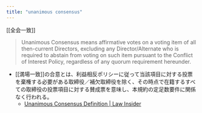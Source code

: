 ```yaml
---
title: "unanimous consensus"
---
```


[[全会一致]]
> Unanimous Consensus means affirmative votes on a voting item of all then-current Directors, excluding any Director/Alternate who is required to abstain from voting on such item pursuant to the Conflict of Interest Policy, regardless of any quorum requirement hereunder.
- [[満場一致]]の合意とは、利益相反ポリシーに従って当該項目に対する投票を棄権する必要がある取締役／補欠取締役を除く、その時点で在籍するすべての取締役の投票項目に対する賛成票を意味し、本規約の定足数要件に関係なく行われる。
    - [Unanimous Consensus Definition | Law Insider](https://www.lawinsider.com/dictionary/unanimous-consensus)
